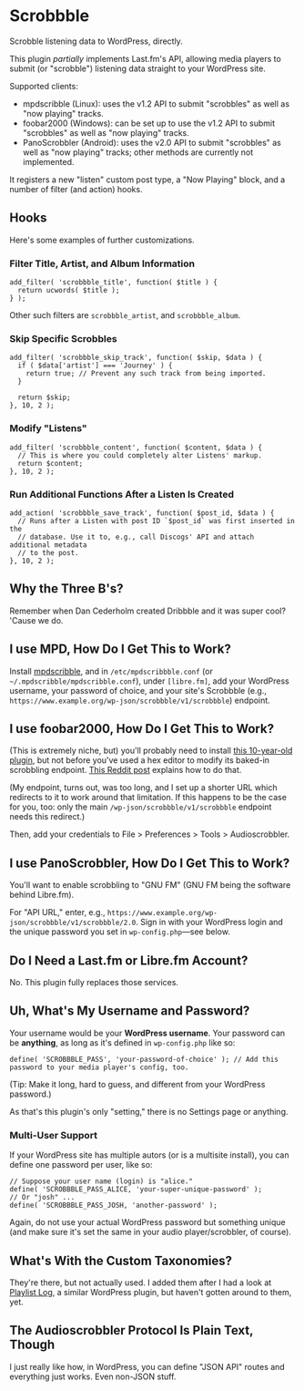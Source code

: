 # Scrobbble
Scrobble listening data to WordPress, directly.

This plugin _partially_ implements Last.fm's API, allowing media players to submit (or "scrobble") listening data straight to your WordPress site.

Supported clients:
- mpdscribble (Linux): uses the v1.2 API to submit "scrobbles" as well as "now playing" tracks.
- foobar2000 (Windows): can be set up to use the v1.2 API to submit "scrobbles" as well as "now playing" tracks.
- PanoScrobbler (Android): uses the v2.0 API to submit "scrobbles" as well as "now playing" tracks; other methods are currently not implemented.

It registers a new "listen" custom post type, a "Now Playing" block, and a number of filter (and action) hooks.

## Hooks
Here's some examples of further customizations.

### Filter Title, Artist, and Album Information
```
add_filter( 'scrobbble_title', function( $title ) {
  return ucwords( $title );
} );
```
Other such filters are `scrobbble_artist`, and `scrobbble_album`.

### Skip Specific Scrobbles
```
add_filter( 'scrobbble_skip_track', function( $skip, $data ) {
  if ( $data['artist'] === 'Journey' ) {
    return true; // Prevent any such track from being imported.
  }

  return $skip;
}, 10, 2 );
```

### Modify "Listens"
```
add_filter( 'scrobbble_content', function( $content, $data ) {
  // This is where you could completely alter Listens' markup.
  return $content;
}, 10, 2 );
```

### Run Additional Functions After a Listen Is Created
```
add_action( 'scrobbble_save_track', function( $post_id, $data ) {
  // Runs after a Listen with post ID `$post_id` was first inserted in the
  // database. Use it to, e.g., call Discogs' API and attach additional metadata
  // to the post.
}, 10, 2 );
```

## Why the Three B's?
Remember when Dan Cederholm created Dribbble and it was super cool? 'Cause we do.

## I use MPD, How Do I Get This to Work?
Install [mpdscribble](https://www.musicpd.org/clients/mpdscribble/), and in `/etc/mpdscribbble.conf` (or `~/.mpdscribble/mpdscribble.conf`), under `[libre.fm]`, add your WordPress username, your password of choice, and your site's Scrobbble (e.g., `https://www.example.org/wp-json/scrobbble/v1/scrobbble`) endpoint.

## I use foobar2000, How Do I Get This to Work?
(This is extremely niche, but) you'll probably need to install [this 10-year-old plugin](https://www.foobar2000.org/components/view/foo_audioscrobbler), but not before you've used a hex editor to modify its baked-in scrobbling endpoint. [This Reddit post](https://web.archive.org/web/20180522184216/https://www.reddit.com/r/foobar2000/comments/3zaiy6/guide_to_librefm_scrobbling_lastfm_backup_to/) explains how to do that.

(My endpoint, turns out, was too long, and I set up a shorter URL which redirects to it to work around that limitation. If this happens to be the case for you, too: only the main `/wp-json/scrobbble/v1/scrobbble` endpoint needs this redirect.)

Then, add your credentials to File > Preferences > Tools > Audioscrobbler.

## I use PanoScrobbler, How Do I Get This to Work?
You'll want to enable scrobbling to "GNU FM" (GNU FM being the software behind Libre.fm).

For "API URL," enter, e.g., `https://www.example.org/wp-json/scrobbble/v1/scrobbble/2.0`. Sign in with your WordPress login and the unique password you set in `wp-config.php`—see below.

## Do I Need a Last.fm or Libre.fm Account?
No. This plugin fully replaces those services.

## Uh, What's My Username and Password?
Your username would be your **WordPress username**. Your password can be **anything**, as long as it's defined in `wp-config.php` like so:
```
define( 'SCROBBBLE_PASS', 'your-password-of-choice' ); // Add this password to your media player's config, too.
```
(Tip: Make it long, hard to guess, and different from your WordPress password.)

As that's this plugin's only "setting," there is no Settings page or anything.

### Multi-User Support
If your WordPress site has multiple autors (or is a multisite install), you can define one password per user, like so:
```
// Suppose your user name (login) is "alice."
define( 'SCROBBBLE_PASS_ALICE, 'your-super-unique-password' );
// Or "josh" ...
define( 'SCROBBBLE_PASS_JOSH, 'another-password' );
```
Again, do not use your actual WordPress password but something unique (and make sure it's set the same in your audio player/scrobbler, of course).

## What's With the Custom Taxonomies?
They're there, but not actually used. I added them after I had a look at [Playlist Log](https://wordpress.org/plugins/playlistlog/), a similar WordPress plugin, but haven't gotten around to them, yet.

## The Audioscrobbler Protocol Is Plain Text, Though
I just really like how, in WordPress, you can define "JSON API" routes and everything just works. Even non-JSON stuff.
